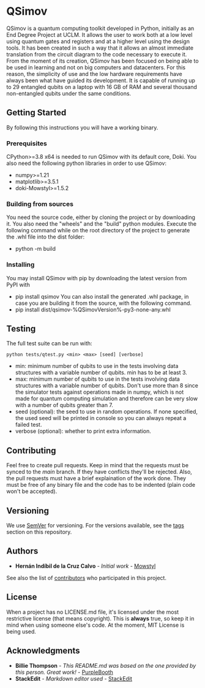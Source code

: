 # QSimov

QSimov is a quantum computing toolkit developed in Python, initially as an End Degree Project at UCLM. It allows the user to work both at a low level using quantum gates and registers and at a higher level using the design tools. It has been created in such a way that it allows an almost immediate translation from the circuit diagram to the code necessary to execute it.
From the moment of its creation, QSimov has been focused on being able to be used in learning and not on big computers and datacenters. For this reason, the simplicity of use and the low hardware requirements have always been what have guided its development. It is capable of running up to 29 entangled qubits on a laptop with 16 GB of RAM and several thousand non-entangled qubits under the same conditions.

## Getting Started

By following this instructions you will have a working binary.

### Prerequisites

CPython>=3.8 x64 is needed to run QSimov with its default core, Doki.
You also need the following python libraries in order to use QSimov:
 - numpy>=1.21
 - matplotlib>=3.5.1
 - doki-Mowstyl>=1.5.2

### Building from sources

You need the source code, either by cloning the project or by downloading it. You also need the "wheels" and the "build" python modules.
Execute the following command while on the root directory of the project to generate the .whl file into the dist folder:
 - python -m build

### Installing

You may install QSimov with pip by downloading the latest version from PyPI with
 - pip install qsimov
You can also install the generated .whl package, in case you are building it from the source, with the following command.
 - pip install dist/qsimov-%QSimovVersion%-py3-none-any.whl

## Testing

The full test suite can be run with:
```
python tests/qtest.py <min> <max> [seed] [verbose]
```
- min: minimum number of qubits to use in the tests involving data structures with a variable number of qubits. min has to be at least 3.
- max: minimum number of qubits to use in the tests involving data structures with a variable number of qubits. Don't use more than 8 since the simulator tests against operations made in numpy, which is not made for quantum computing simulation and therefore can be very slow with a number of qubits greater than 7.
- seed (optional): the seed to use in random operations. If none specified, the used seed will be printed in console so you can always repeat a failed test.
- verbose (optional): whether to print extra information.

## Contributing

Feel free to create pull requests. Keep in mind that the requests must be synced to the *main* branch. If they have conflicts they'll be rejected.
Also, the pull requests must have a brief explaination of the work done.
They must be free of any binary file and the code has to be indented (plain code won't be accepted).

## Versioning

We use [SemVer](http://semver.org/) for versioning. For the versions available, see the [tags](https://github.com/Mowstyl/QSimovC/tags) section on this repository.

## Authors

* **Hernán Indíbil de la Cruz Calvo** - *Initial work* - [Mowstyl](https://github.com/Mowstyl)

See also the list of [contributors](https://github.com/your/project/contributors) who participated in this project.

## License

When a project has no LICENSE.md file, it's licensed under the most restrictive license (that means copyright). This is **always** true, so keep it in mind when using someone else's code.
At the moment, MIT License is being used.

## Acknowledgments

* **Billie Thompson** - *This README.md was based on the one provided by this person. Great work!* - [PurpleBooth](https://github.com/PurpleBooth)
* **StackEdit** - *Markdown editor used* - [StackEdit](https://stackedit.io/)

